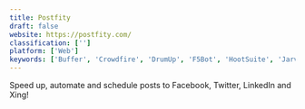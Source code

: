 ```yaml
---
title: Postfity
draft: false 
website: https://postfity.com/
classification: ['']
platform: ['Web']
keywords: ['Buffer', 'Crowdfire', 'DrumUp', 'F5Bot', 'HootSuite', 'Jarvis', 'NUVI', 'NetBase', 'Oktopost', 'PromoRepublic', 'RiteTag', 'SMhack', 'Social Scheduler', 'SocialOomph', 'SocialPilot', 'Socialdraft', 'Stacker', 'Tracx', 'TweetDeck', 'Zoho Social', 'dlvr.it', 'eClincher', 'mention']
---
```

Speed up, automate and schedule posts to Facebook, Twitter, LinkedIn and Xing!